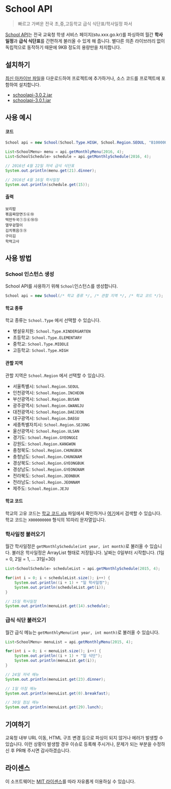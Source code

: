 # School API
> 빠르고 가벼운 전국 초,중,고등학교 급식 식단표/학사일정 파서

[School API](http://github.com/agemor/school-api)는 전국 교육청 학생 서비스 페이지(stu.xxx.go.kr)를 파싱하여 월간 **학사일정**과 **급식 식단표**를 간편하게 불러올 수 있게 해 줍니다. 별다른 의존 라이브러리 없이 독립적으로 동작하기 때문에 9KB 정도의 용량만을 차지합니다.

## 설치하기
[최신 아카이브 파일](https://github.com/agemor/school-api/blob/master/bin/schoolapi-3.0.2.jar)을 다운로드하여 프로젝트에 추가하거나, 소스 코드를 프로젝트에 포함하여 설치합니다.

-  [schoolapi-3.0.2.jar](https://github.com/agemor/school-api/blob/master/bin/schoolapi-3.0.2.jar)
-  [schoolapi-3.0.1.jar](https://github.com/agemor/school-api/blob/master/bin/schoolapi-3.0.1.jar)

## 사용 예시

#### 코드

```java
School api = new School(School.Type.HIGH, School.Region.SEOUL, "B100000465");

List<SchoolMenu> menu = api.getMonthlyMenu(2016, 4);
List<SchoolSchedule> schedule = api.getMonthlySchedule(2016, 4);

// 2016년 4월 22일 저녁 급식 식단표
System.out.println(menu.get(21).dinner);

// 2016년 4월 16일 학사일정
System.out.println(schedule.get(15));
```

#### 출력
```
보리밥
볶음짜장면⑤⑥⑩
떡만두국①⑤⑥⑩⑬
열무겉절이
김치볶음⑤⑨
구이김
학력고사
```
## 사용 방법

### School 인스턴스 생성
School API를 사용하기 위해 `School`인스턴스를 생성합니다.
```java
School api = new School(/* 학교 종류 */, /* 관할 지역 */, /* 학교 코드 */);
```

#### 학교 종류

 학교 종류는 `School.Type` 에서 선택할 수 있습니다.

- 병설유치원: `School.Type.KINDERGARTEN`
- 초등학교: `School.Type.ELEMENTARY`
- 중학교: `School.Type.MIDDLE`
- 고등학교: `School.Type.HIGH`

#### 관할 지역

관할 지역은 `School.Region` 에서 선택할 수 있습니다.

- 서울특별시: `School.Region.SEOUL`
- 인천광역시: `School.Region.INCHEON`
- 부산광역시: `School.Region.BUSAN`
- 광주광역시: `School.Region.GWANGJU`
- 대전광역시: `School.Region.DAEJEON`
- 대구광역시: `School.Region.DAEGU`
- 세종특별자치시: `School.Region.SEJONG`
- 울산광역시: `School.Region.ULSAN`
- 경기도: `School.Region.GYEONGGI`
- 강원도: `School.Region.KANGWON`
- 충청북도: `School.Region.CHUNGBUK`
- 충청남도: `School.Region.CHUNGNAM`
- 경상북도: `School.Region.GYEONGBUK`
- 경상남도: `School.Region.GYEONGNAM`
- 전라북도: `School.Region.JEONBUK`
- 전라남도: `School.Region.JEONNAM`
- 제주도: `School.Region.JEJU`

#### 학교 코드

학교의 고유 코드는 [학교 코드.xls](https://github.com/agemor/school-api/raw/master/%ED%95%99%EA%B5%90%20%EC%BD%94%EB%93%9C.xls) 파일에서 확인하거나 [여기](http://www.schoolinfo.go.kr)에서 검색할 수 있습니다.
 학교 코드는 `X000000000` 형식의 10자리 문자열입니다.
 
### 학사일정 불러오기
월간 학사일정은 `getMonthlySchedule(int year, int month)`로 불러올 수 있습니다. 불러온 학사일정은 ArrayList 형태로 저장됩니다. 날짜는 0일부터 시작합니다. (1일 = 0, 2일 = 1, ... 31일=30)

```java
List<SchoolSchedule> scheduleList = api.getMonthlySchedule(2015, 4);

for(int i = 0; i < scheduleList.size(); i++) {
    System.out.println((i + 1) + "일 학사일정");
    System.out.println(scheduleList.get(i));
}

// 15일 학사일정
System.out.println(menuList.get(14).schedule);
```

### 급식 식단 불러오기

월간 급식 메뉴는 `getMonthlyMenu(int year, int month)`로 불러올 수 있습니다.

```java
List<SchoolMenu> menuList = api.getMonthlyMenu(2015, 4);

for(int i = 0; i < menuList.size(); i++) {
    System.out.println((i + 1) + "일 식단");
    System.out.println(menuList.get(i));
}

// 24일 저녁 메뉴
System.out.println(menuList.get(23).dinner);

// 1일 아침 메뉴
System.out.println(menuList.get(0).breakfast);

// 30일 점심 메뉴
System.out.println(menuList.get(29).lunch);
```
 
## 기여하기
교육청 내부 URL 이동, HTML 구조 변경 등으로 파싱이 되지 않거나 에러가 발생할 수 있습니다. 이런 상황이 발생할 경우 이슈로 등록해 주시거나, 문제가 되는 부분을 수정하신 후 PR해 주시면 감사하겠습니다.

## 라이센스
이 소프트웨어는 [MIT 라이센스](https://github.com/agemor/school-api/blob/master/LICENSE)를 따라 자유롭게 이용하실 수 있습니다.

